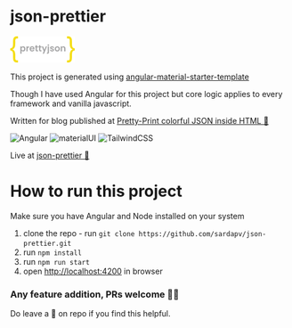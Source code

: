 # json-prettier

![logo](logoForThisRepo.png?raw=true)

This project is generated using [angular-material-starter-template](https://github.com/sardapv/angular-material-starter-template)

Though I have used Angular for this project but core logic applies to every framework and vanilla javascript.

Written for blog published at [Pretty-Print colorful JSON inside HTML 🌟 ](http://pranavsarda.hashnode.dev/)

![Angular](https://img.shields.io/badge/Angular-12.0.0-red) ![materialUI](https://img.shields.io/badge/angular--material-12.0.0-blue) ![TailwindCSS](https://img.shields.io/badge/tailwindcss-2.1.2-%2306B6D4)

Live at [json-prettier 🚀](https://sardapv.github.io/json-prettier)

# How to run this project

Make sure you have Angular and Node installed on your system

1. clone the repo - run `git clone https://github.com/sardapv/json-prettier.git`
2. run `npm install`
3. run `npm run start`
4. open [http://localhost:4200](http://localhost:4200) in browser

### Any feature addition, PRs welcome ✌🏻

Do leave a 🌟 on repo if you find this helpful.
